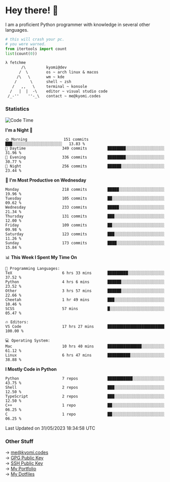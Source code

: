 # Hey there! 👋

I am a proficient Python programmer with knowledge in several other languages.

```py
# this will crash your pc.
# you were warned.
from itertools import count
list(count(0))
```

```txt
λ fetchme
       /\         kyomi@dev
      /  \        os ~ arch linux & macos
     /\   \       wm ~ kde
    /      \      shell ~ zsh
   /   ,,   \     terminal ~ konsole
  /   |  |  -\    editor ~ visual studio code
 /_-''    ''-_\   contact ~ me@kyomi.codes
```

### Statistics
<!--START_SECTION:waka-->
![Code Time](http://img.shields.io/badge/Code%20Time-128%20hrs%2011%20mins-blue)

**I'm a Night 🦉** 

```text
🌞 Morning                151 commits         ███░░░░░░░░░░░░░░░░░░░░░░   13.83 % 
🌆 Daytime                349 commits         ████████░░░░░░░░░░░░░░░░░   31.96 % 
🌃 Evening                336 commits         ████████░░░░░░░░░░░░░░░░░   30.77 % 
🌙 Night                  256 commits         ██████░░░░░░░░░░░░░░░░░░░   23.44 % 
```
📅 **I'm Most Productive on Wednesday** 

```text
Monday                   218 commits         █████░░░░░░░░░░░░░░░░░░░░   19.96 % 
Tuesday                  105 commits         ██░░░░░░░░░░░░░░░░░░░░░░░   09.62 % 
Wednesday                233 commits         █████░░░░░░░░░░░░░░░░░░░░   21.34 % 
Thursday                 131 commits         ███░░░░░░░░░░░░░░░░░░░░░░   12.00 % 
Friday                   109 commits         ██░░░░░░░░░░░░░░░░░░░░░░░   09.98 % 
Saturday                 123 commits         ███░░░░░░░░░░░░░░░░░░░░░░   11.26 % 
Sunday                   173 commits         ████░░░░░░░░░░░░░░░░░░░░░   15.84 % 
```


📊 **This Week I Spent My Time On** 

```text
💬 Programming Languages: 
TeX                      6 hrs 33 mins       █████████░░░░░░░░░░░░░░░░   37.52 % 
Python                   4 hrs 6 mins        ██████░░░░░░░░░░░░░░░░░░░   23.52 % 
Other                    3 hrs 57 mins       ██████░░░░░░░░░░░░░░░░░░░   22.66 % 
Cheetah                  1 hr 49 mins        ███░░░░░░░░░░░░░░░░░░░░░░   10.46 % 
SCSS                     57 mins             █░░░░░░░░░░░░░░░░░░░░░░░░   05.47 % 

🔥 Editors: 
VS Code                  17 hrs 27 mins      █████████████████████████   100.00 % 

💻 Operating System: 
Mac                      10 hrs 40 mins      ███████████████░░░░░░░░░░   61.12 % 
Linux                    6 hrs 47 mins       ██████████░░░░░░░░░░░░░░░   38.88 % 
```

**I Mostly Code in Python** 

```text
Python                   7 repos             ███████████░░░░░░░░░░░░░░   43.75 % 
Shell                    2 repos             ███░░░░░░░░░░░░░░░░░░░░░░   12.50 % 
TypeScript               2 repos             ███░░░░░░░░░░░░░░░░░░░░░░   12.50 % 
C++                      1 repo              ██░░░░░░░░░░░░░░░░░░░░░░░   06.25 % 
C                        1 repo              ██░░░░░░░░░░░░░░░░░░░░░░░   06.25 % 
```




 Last Updated on 31/05/2023 18:34:58 UTC
<!--END_SECTION:waka-->

### Other Stuff

→ [me@kyomi.codes](mailto:me@kyomi.codes)\
→ [GPG Public Key](https://github.com/bitterteriyaki.gpg)\
→ [SSH Public Key](https://github.com/bitterteriyaki.keys)\
→ [My Portfolio](https://kyomi.codes)\
→ [My Dotfiles](https://github.com/bitterteriyaki/dotfiles)
